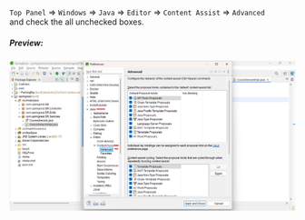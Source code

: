 `Top Panel` => `Windows` => `Java` => `Editor` => `Content Assist` => `Advanced`  
and check the all unchecked boxes.  
##### Preview:  
![](./001.png)  